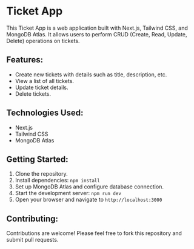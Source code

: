 # Ticket App

This Ticket App is a web application built with Next.js, Tailwind CSS, and MongoDB Atlas. It allows users to perform CRUD (Create, Read, Update, Delete) operations on tickets.

## Features:
- Create new tickets with details such as title, description, etc.
- View a list of all tickets.
- Update ticket details.
- Delete tickets.

## Technologies Used:
- Next.js
- Tailwind CSS
- MongoDB Atlas

## Getting Started:
1. Clone the repository.
2. Install dependencies: `npm install`
3. Set up MongoDB Atlas and configure database connection.
4. Start the development server: `npm run dev`
5. Open your browser and navigate to `http://localhost:3000`

## Contributing:
Contributions are welcome! Please feel free to fork this repository and submit pull requests.

